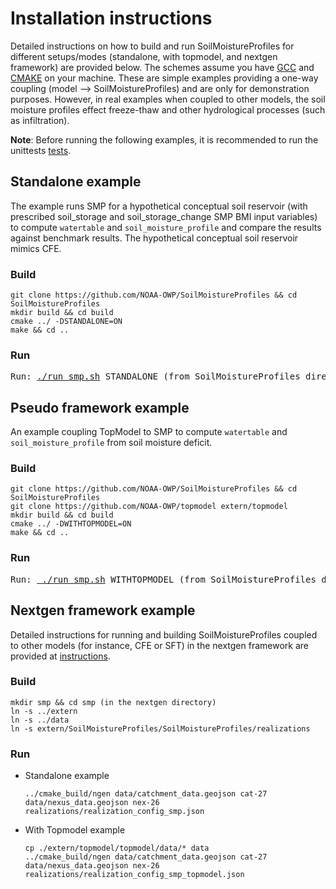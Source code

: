 # Installation instructions
Detailed instructions on how to build and run SoilMoistureProfiles for different setups/modes (standalone, with topmodel, and nextgen framework) are provided below. The schemes assume you have [GCC](https://gcc.gnu.org) and [CMAKE](https://cmake.org/) on your machine. These are simple examples providing a one-way coupling (model --> SoilMoistureProfiles) and are only for demonstration purposes. However, in real examples when coupled to other models, the soil moisture profiles effect freeze-thaw and other hydrological processes (such as infiltration).

**Note**: Before running the following examples, it is recommended to run the unittests [tests](https://github.com/NOAA-OWP/SoilMoistureProfiles/tree/ajk/doc_update/tests).

## Standalone example
The example runs SMP for a hypothetical conceptual soil reservoir (with prescribed soil_storage and soil_storage_change SMP BMI input variables) to compute `watertable` and `soil_moisture_profile` and compare the results against benchmark results. The hypothetical conceptual soil reservoir mimics CFE.
### Build
 ```
 git clone https://github.com/NOAA-OWP/SoilMoistureProfiles && cd SoilMoistureProfiles
 mkdir build && cd build
 cmake ../ -DSTANDALONE=ON
 make && cd ..
 ```

### Run
<pre>
Run: <a href="https://github.com/NOAA-OWP/SoilMoistureProfiles/blob/ajk/doc_update/run_sft.sh">./run_smp.sh</a> STANDALONE (from SoilMoistureProfiles directory)    
</pre>

## Pseudo framework example
An example coupling TopModel to SMP to compute `watertable` and `soil_moisture_profile` from soil moisture deficit.
### Build
 ```
 git clone https://github.com/NOAA-OWP/SoilMoistureProfiles && cd SoilMoistureProfiles 
 git clone https://github.com/NOAA-OWP/topmodel extern/topmodel
 mkdir build && cd build
 cmake ../ -DWITHTOPMODEL=ON
 make && cd ..
 ```
### Run
<pre>
Run: <a href="https://github.com/NOAA-OWP/SoilMoistureProfiles/blob/ajk/doc_update/run_sft.sh"> ./run_smp.sh</a> WITHTOPMODEL (from SoilMoistureProfiles directory)    
</pre>

## Nextgen framework example
Detailed instructions for running and building SoilMoistureProfiles coupled to other models (for instance, CFE or SFT) in the nextgen framework are provided at [instructions](https://github.com/NOAA-OWP/SoilFreezeThaw/blob/master/INSTALL.md).
### Build
```
mkdir smp && cd smp (in the nextgen directory)
ln -s ../extern
ln -s ../data
ln -s extern/SoilMoistureProfiles/SoilMoistureProfiles/realizations
```
### Run
 - Standalone example
   ```
   ../cmake_build/ngen data/catchment_data.geojson cat-27 data/nexus_data.geojson nex-26 realizations/realization_config_smp.json
   ```
 - With Topmodel example
    ```
   cp ./extern/topmodel/topmodel/data/* data
   ../cmake_build/ngen data/catchment_data.geojson cat-27 data/nexus_data.geojson nex-26 realizations/realization_config_smp_topmodel.json
   ``` 
